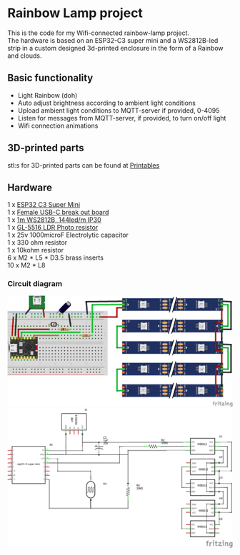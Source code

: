 # Rainbow Lamp project
This is the code for my Wifi-connected rainbow-lamp project.  
The hardware is based on an ESP32-C3 super mini and a WS2812B-led strip in a custom designed 3d-printed enclosure in the form of a Rainbow and clouds. 

## Basic functionality
- Light Rainbow (doh)
- Auto adjust brightness according to ambient light conditions
- Upload ambient light conditions to MQTT-server if provided, 0-4095
- Listen for messages from MQTT-server, if provided, to turn on/off light
- Wifi connection animations

## 3D-printed parts
stl:s for 3D-printed parts can be found at [Printables](https://www.printables.com/@christofferra_319142/models)

## Hardware
1 x [ESP32 C3 Super Mini](https://vi.aliexpress.com/item/1005005877531694.html?spm=a2g0n.order_detail.order_detail_item.3.a634f19cQ7qrTO&gatewayAdapt=glo2vnm)  
1 x [Female USB-C break out board](https://vi.aliexpress.com/item/1005001337982060.html?spm=a2g0n.order_detail.order_detail_item.3.ef6bf19c29O4VV&gatewayAdapt=glo2vnm)  
1 x [1m WS2812B, 144led/m IP30](https://vi.aliexpress.com/item/32682015405.html?spm=a2g0n.order_detail.order_detail_item.3.539ff19cSsUslW&gatewayAdapt=glo2vnm)  
1 x [GL-5516 LDR Photo resistor](https://vi.aliexpress.com/item/32833626809.html?spm=a2g0n.order_detail.order_detail_item.3.5e5ef19cr6tEi6&gatewayAdapt=glo2vnm)  
1 x 25v 1000microF Electrolytic capacitor  
1 x 330 ohm resistor  
1 x 10kohm resistor  
6 x M2 * L5 * D3.5 brass inserts  
10 x M2 * L8  

### Circuit diagram
![Breadboard](pics/rainbow_bb_schematic.png)
![Schematic](pics/rainbow_schematic.png)
